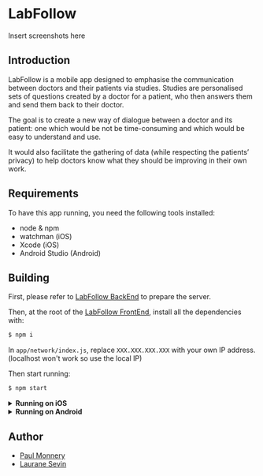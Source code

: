 # LabFollow

Insert screenshots here

## Introduction

LabFollow is a mobile app designed to emphasise the communication between doctors and their patients via studies. Studies are personalised sets of questions created by a doctor for a patient, who then answers them and send them back to their doctor.

The goal is to create a new way of dialogue between a doctor and its patient: one which would be not be time-consuming and which would be easy to understand and use.

It would also facilitate the gathering of data (while respecting the patients’ privacy) to help doctors know what they should be improving in their own work.


## Requirements

To have this app running, you need the following tools installed:
- node & npm
- watchman (iOS)
- Xcode (iOS)
- Android Studio (Android)


## Building

First, please refer to [LabFollow BackEnd](./back_end) to prepare the server.

Then, at the root of the [LabFollow FrontEnd](./front_end), install all the dependencies with:

```bash
$ npm i
```

In `app/network/index.js`, replace `XXX.XXX.XXX.XXX` with your own IP address. (localhost won't work so use the local IP)

Then start running:

```bash
$ npm start
```

<Details><Summary><strong>Running on iOS</strong></Summary>

If you want to run it on a specific device, plug it in and execute the following command in a new terminal:

```bash
$ react-native run-ios --device="DEVICE NAME"
```

Replace DEVICE NAME with the name of your device.

If you want to run it on simulator, use this:

```bash
$ react-native run-ios --simulator="iPhone 11 Pro Max"
```

You can replace 'iPhone 11 Pro Max' with the iPhone of your choice.

</Details>

<Details><Summary><strong>Running on Android</strong></Summary>

If you want to run it on the emulator, first launch the one you want, eather from Android studio or in a terminal:

```bash
# in Android Studio
ADV Manager > Your device > Actions > Launch the AVD on the emulator

# in command line
$ ~/.Android/emulator/emulator -avd DEVICE_NAME -netdelay none -netspeed full
```

And then just run in a new terminal:

```bash
$ react-native run-android
```

</Details>

## Author

- [Paul Monnery](https://github.com/PaulMonnery)
- [Laurane Sevin](https://github.com/Lauranosaure)